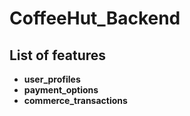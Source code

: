 # CoffeeHut_Backend
## List of features
- **user_profiles**
- **payment_options**
- **commerce_transactions**
  